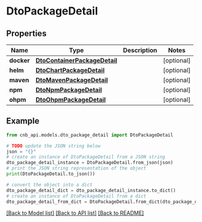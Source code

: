 # DtoPackageDetail


## Properties

Name | Type | Description | Notes
------------ | ------------- | ------------- | -------------
**docker** | [**DtoContainerPackageDetail**](DtoContainerPackageDetail.md) |  | [optional] 
**helm** | [**DtoChartPackageDetail**](DtoChartPackageDetail.md) |  | [optional] 
**maven** | [**DtoMavenPackageDetail**](DtoMavenPackageDetail.md) |  | [optional] 
**npm** | [**DtoNpmPackageDetail**](DtoNpmPackageDetail.md) |  | [optional] 
**ohpm** | [**DtoOhpmPackageDetail**](DtoOhpmPackageDetail.md) |  | [optional] 

## Example

```python
from cnb_api.models.dto_package_detail import DtoPackageDetail

# TODO update the JSON string below
json = "{}"
# create an instance of DtoPackageDetail from a JSON string
dto_package_detail_instance = DtoPackageDetail.from_json(json)
# print the JSON string representation of the object
print(DtoPackageDetail.to_json())

# convert the object into a dict
dto_package_detail_dict = dto_package_detail_instance.to_dict()
# create an instance of DtoPackageDetail from a dict
dto_package_detail_from_dict = DtoPackageDetail.from_dict(dto_package_detail_dict)
```
[[Back to Model list]](../README.md#documentation-for-models) [[Back to API list]](../README.md#documentation-for-api-endpoints) [[Back to README]](../README.md)


